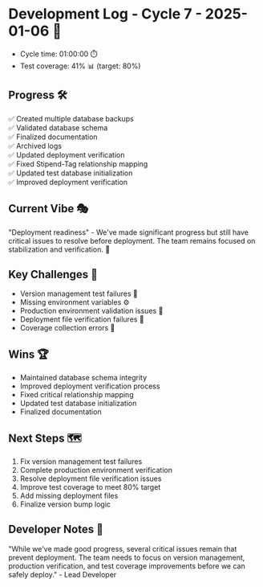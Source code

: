 # Development Log - Cycle 7 - 2025-01-06 🚀
- Cycle time: 01:00:00 ⏱️
- Test coverage: 41% 📊 (target: 80%)

## Progress 🛠️
✅ Created multiple database backups  
✅ Validated database schema  
✅ Finalized documentation  
✅ Archived logs  
✅ Updated deployment verification  
✅ Fixed Stipend-Tag relationship mapping  
✅ Updated test database initialization  
✅ Improved deployment verification  

## Current Vibe 🎭
"Deployment readiness" - We've made significant progress but still have critical issues to resolve before deployment. The team remains focused on stabilization and verification. 💪

## Key Challenges 🚧
- Version management test failures 🐛
- Missing environment variables ⚙️
- Production environment validation issues 🚨
- Deployment file verification failures 🚨
- Coverage collection errors 🔄

## Wins 🏆
- Maintained database schema integrity  
- Improved deployment verification process  
- Fixed critical relationship mapping  
- Updated test database initialization  
- Finalized documentation  

## Next Steps 🗺️
1. Fix version management test failures  
2. Complete production environment verification  
3. Resolve deployment file verification issues  
4. Improve test coverage to meet 80% target  
5. Add missing deployment files  
6. Finalize version bump logic  

## Developer Notes 📝
"While we've made good progress, several critical issues remain that prevent deployment. The team needs to focus on version management, production verification, and test coverage improvements before we can safely deploy." - Lead Developer
